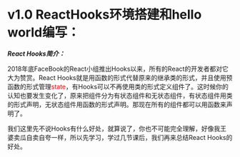 # v1.0 ReactHooks环境搭建和hello world编写：

***React Hooks简介：***

2018年底FaceBook的React小组推出Hooks以来，所有的React的开发者都对它大为赞赏。React Hooks就是用函数的形式代替原来的继承类的形式，并且使用预函数的形式管理<font color="red">state</font>，有Hooks可以不再使用类的形式定义组件了。这时候你的认知也要发生变化了，原来把组件分为有状态组件和无状态组件，有状态组件用类的形式声明，无状态组件用函数的形式声明。那现在所有的组件都可以用函数来声明了。

我们这里先不说Hooks有什么好处，就算说了，你也不可能完全理解，好像我王婆卖瓜自卖自夸一样，所以先学习，学过几节课后，我们再来总结React Hooks的好处。
